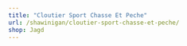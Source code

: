 ```yaml
---
title: "Cloutier Sport Chasse Et Peche"
url: /shawinigan/cloutier-sport-chasse-et-peche/
shop: Jagd
---
```

